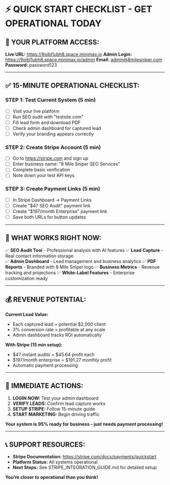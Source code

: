 # ⚡ **QUICK START CHECKLIST - GET OPERATIONAL TODAY**

## 🔑 **YOUR PLATFORM ACCESS:**
**Live URL:** https://9oibl1ubh8.space.minimax.io
**Admin Login:** https://9oibl1ubh8.space.minimax.io/admin
**Email:** admin@8milesniper.com
**Password:** password123

---

## ✅ **15-MINUTE OPERATIONAL CHECKLIST:**

### **STEP 1: Test Current System (5 min)**
- [ ] Visit your live platform
- [ ] Run SEO audit with "testsite.com"
- [ ] Fill lead form and download PDF
- [ ] Check admin dashboard for captured lead
- [ ] Verify your branding appears correctly

### **STEP 2: Create Stripe Account (5 min)**
- [ ] Go to https://stripe.com and sign up
- [ ] Enter business name: "8 Mile Sniper SEO Services"
- [ ] Complete basic verification
- [ ] Note down your test API keys

### **STEP 3: Create Payment Links (5 min)**
- [ ] In Stripe Dashboard → Payment Links
- [ ] Create "$47 SEO Audit" payment link
- [ ] Create "$197/month Enterprise" payment link
- [ ] Save both URLs for button updates

---

## 🎯 **WHAT WORKS RIGHT NOW:**

✅ **SEO Audit Tool** - Professional analysis with AI features
✅ **Lead Capture** - Real contact information storage  
✅ **Admin Dashboard** - Lead management and business analytics
✅ **PDF Reports** - Branded with 8 Mile Sniper logo
✅ **Business Metrics** - Revenue tracking and projections
✅ **White-Label Features** - Enterprise customization ready

---

## 💰 **REVENUE POTENTIAL:**

**Current Lead Value:**
- Each captured lead = potential $2,000 client
- 3% conversion rate = profitable at any scale
- Admin dashboard tracks ROI automatically

**With Stripe (15 min setup):**
- $47 instant audits = $45.64 profit each
- $197/month enterprise = $191.27 monthly profit
- Automatic payment processing

---

## 🚀 **IMMEDIATE ACTIONS:**

1. **LOGIN NOW:** Test your admin dashboard
2. **VERIFY LEADS:** Confirm lead capture works
3. **SETUP STRIPE:** Follow 15-minute guide
4. **START MARKETING:** Begin driving traffic

**Your system is 95% ready for business - just needs payment processing!**

---

## 📞 **SUPPORT RESOURCES:**

- **Stripe Documentation:** https://stripe.com/docs/payments/quickstart
- **Platform Status:** All systems operational
- **Next Steps:** See STRIPE_INTEGRATION_GUIDE.md for detailed setup

**You're closer to operational than you think!**